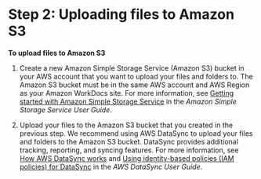 # Step 2: Uploading files to Amazon S3<a name="s3-upload"></a>

**To upload files to Amazon S3**

1. Create a new Amazon Simple Storage Service \(Amazon S3\) bucket in your AWS account that you want to upload your files and folders to\. The Amazon S3 bucket must be in the same AWS account and AWS Region as your Amazon WorkDocs site\. For more information, see [Getting started with Amazon Simple Storage Service](https://docs.aws.amazon.com/AmazonS3/latest/gsg/GetStartedWithS3.html) in the *Amazon Simple Storage Service User Guide*\.

1. Upload your files to the Amazon S3 bucket that you created in the previous step\. We recommend using AWS DataSync to upload your files and folders to the Amazon S3 bucket\. DataSync provides additional tracking, reporting, and syncing features\. For more information, see [How AWS DataSync works](https://docs.aws.amazon.com/datasync/latest/userguide/how-datasync-works.html) and [Using identity\-based policies \(IAM policies\) for DataSync](https://docs.aws.amazon.com/datasync/latest/userguide/using-identity-based-policies.html) in the *AWS DataSync User Guide*\.